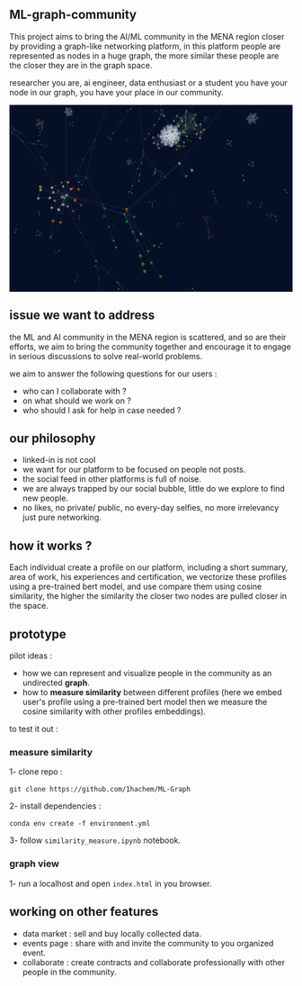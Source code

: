 ## ML-graph-community

This project aims to bring the AI/ML community in the MENA region closer by providing a graph-like networking platform, in this platform people are represented as nodes in a huge graph, the more similar these people are the closer they are in the graph space.  

researcher you are, ai engineer, data enthusiast or a student you have your node in our graph, you have your place in our community.

<img style="display: block;margin-left: auto;margin-right: auto;" width="600px" src="figures/graph1.png" >

## issue we want to address

the ML and AI community in the MENA region is scattered, and so are their efforts, we aim to bring the community together and encourage it to engage in serious discussions to solve real-world problems.

we aim to answer the following questions for our users : 
- who can I collaborate with ?
- on what should we work on ?
- who should I ask for help in case needed ? 

## our philosophy 

- linked-in is not cool
- we want for our platform to be focused on people not posts.
- the social feed in other platforms is full of noise.
- we are always trapped by our social bubble, little do we explore to find new people.
- no likes, no private/ public, no every-day selfies, no more irrelevancy just pure networking.

## how it works ?

Each individual create a profile on our platform, including a short summary, area of work, his experiences and certification, we vectorize these profiles using a pre-trained bert model, and use compare them using cosine similarity, the higher the similarity the closer two nodes are pulled closer in the space.   


## prototype 

pilot ideas :

- how we can represent and visualize people in the community as an undirected **graph**.
- how to **measure similarity** between different profiles (here we embed user's profile using a pre-trained bert model then we measure the cosine similarity with other profiles embeddings).

to test it out : 

### **measure similarity**

1- clone repo :
```
git clone https://github.com/1hachem/ML-Graph
```
2- install dependencies :
```
conda env create -f environment.yml
```
3- follow `similarity_measure.ipynb` notebook.
 
### **graph view**
1- run a localhost and open `index.html` in you browser.

## working on other features

- data market : sell and buy locally collected data.
- events page : share with and invite the community to you organized event.
- collaborate : create contracts and collaborate professionally with other people in the community.  
